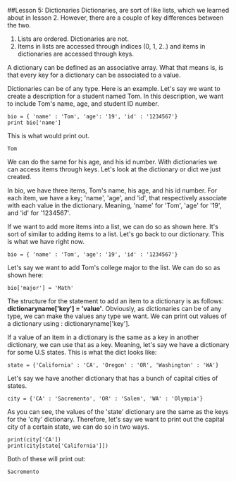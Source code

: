 ##Lesson 5: Dictionaries
Dictionaries, are sort of like lists, which we learned about in lesson 2. However, there are a couple of key differences between the two. 

1. Lists are ordered. Dictionaries are not. 
2. Items in lists are accessed through indices (0, 1, 2..) and items in dictionaries are accessed through keys. 

A dictionary can be defined as an associative array. What that means is, is that every key for a dictionary can be associated to a value. 

Dictionaries can be of any type. Here is an example. Let's say we want to create a description for a student named Tom. In this description, we want to include Tom's name, age, and student ID number.

	bio = { 'name' : 'Tom', 'age': '19', 'id' : '1234567'}
	print bio['name']
	
This is what would print out.
	
	Tom
We can do the same for his age, and his id number. With dictionaries we can access items through keys. Let's look 
at the dictionary or dict we just created. 

In bio, we have three items, Tom's name, his age, and his id number. For each item, we have a key; 'name', 'age', and 'id', that respectively associate with each value in the dictionary. Meaning, 'name' for 'Tom', 'age' for '19', and 'id' for '1234567'. 

If we want to add more items into a list, we can do so as shown here. It's sort of similar to adding items to a list. Let's go back to our dictionary. This is what we have right now.

	bio = { 'name' : 'Tom', 'age': '19', 'id' : '1234567'}
Let's say we want to add Tom's college major to the list. We can do so as shown here:

	bio['major'] = 'Math'
The structure for the statement to add an item to a dictionary is as follows: **dictionaryname['key'] = 'value'**. Obviously, as dictionaries can be of any type, we can make the values any type we want. We can print out values of a dictionary using : dictionaryname['key'].

If a value of an item in a dictionary is the same as a key in another dictionary, we can use that as a key. Meaning, let's say we have a dictionary for some U.S states. This is what the dict looks like:

	state = {'California' : 'CA', 'Oregon' : 'OR', 'Washington' : 'WA'}
Let's say we have another dictionary that has a bunch of capital cities of states.	

	city = {'CA' : 'Sacremento', 'OR' : 'Salem', 'WA' : 'Olympia'}
As you can see, the values of the 'state' dictionary are the same as the keys for the 'city' dictionary. Therefore, let's say we want to print out the capital city of a certain state, we can do so in two ways. 

	print(city['CA'])
	print(city[state['California']])
Both of these will print out:

	Sacremento